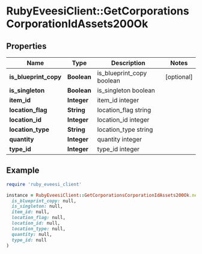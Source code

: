 # RubyEveesiClient::GetCorporationsCorporationIdAssets200Ok

## Properties

| Name | Type | Description | Notes |
| ---- | ---- | ----------- | ----- |
| **is_blueprint_copy** | **Boolean** | is_blueprint_copy boolean | [optional] |
| **is_singleton** | **Boolean** | is_singleton boolean |  |
| **item_id** | **Integer** | item_id integer |  |
| **location_flag** | **String** | location_flag string |  |
| **location_id** | **Integer** | location_id integer |  |
| **location_type** | **String** | location_type string |  |
| **quantity** | **Integer** | quantity integer |  |
| **type_id** | **Integer** | type_id integer |  |

## Example

```ruby
require 'ruby_eveesi_client'

instance = RubyEveesiClient::GetCorporationsCorporationIdAssets200Ok.new(
  is_blueprint_copy: null,
  is_singleton: null,
  item_id: null,
  location_flag: null,
  location_id: null,
  location_type: null,
  quantity: null,
  type_id: null
)
```

